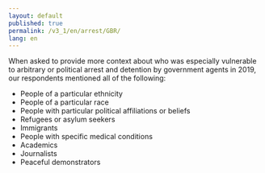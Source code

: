 ```yaml
---
layout: default
published: true
permalink: /v3_1/en/arrest/GBR/
lang: en
---
```


When asked to provide more context about who was especially vulnerable to arbitrary or political arrest and detention by government agents in 2019, our respondents mentioned all of the following:
- People of a particular ethnicity 
- People of a particular race 
- People with particular political affiliations or beliefs 
- Refugees or asylum seekers 
- Immigrants 
- People with specific medical conditions 
- Academics 
- Journalists 
- Peaceful demonstrators 
